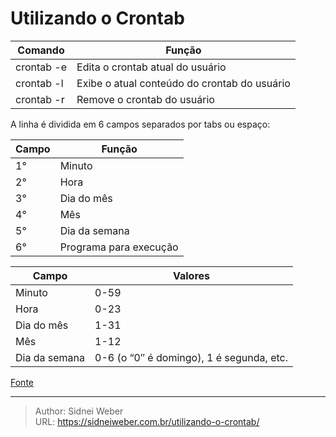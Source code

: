 # Utilizando o Crontab

| Comando | Função |
|---|---|
| crontab -e | Edita o crontab atual do usuário |
| crontab -l | Exibe o atual conteúdo do crontab do usuário |
| crontab -r | Remove o crontab do usuário |


A linha é dividida em 6 campos separados por tabs ou espaço:

| Campo | Função |
|---|---|
| 1° | Minuto |
| 2° | Hora |
| 3° | Dia do mês |
| 4° | Mês |
| 5° | Dia da semana |
| 6° | Programa para execução |

| Campo | Valores |
|---|---|
| Minuto | 0-59 |
| Hora | 0-23 |
| Dia do mês | 1-31 |
| Mês | 1-12 |
| Dia da semana | 0-6 (o “0″ é domingo), 1 é segunda, etc. |
      
[Fonte](http://www.devin.com.br/crontab/)      

---

> Author: Sidnei Weber  
> URL: https://sidneiweber.com.br/utilizando-o-crontab/  

